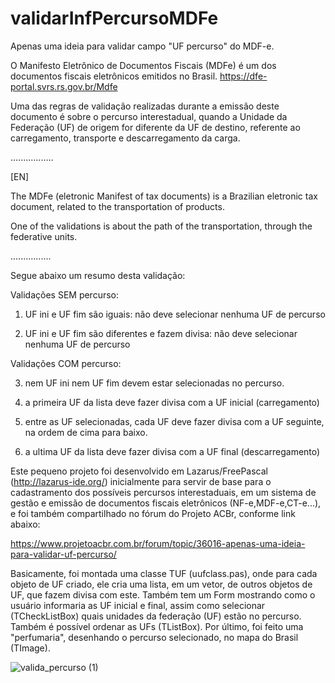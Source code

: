 # validarInfPercursoMDFe
Apenas uma ideia para validar campo "UF percurso" do MDF-e.

O Manifesto Eletrônico de Documentos Fiscais (MDFe) é um dos documentos fiscais eletrônicos emitidos no Brasil.
https://dfe-portal.svrs.rs.gov.br/Mdfe

Uma das regras de validação realizadas durante a emissão deste documento é sobre o percurso interestadual, quando a Unidade da Federação (UF) de origem for diferente da UF de destino, referente ao carregamento, transporte e descarregamento da carga.

 
 
.................

[EN]

The MDFe (eletronic Manifest of tax documents) is a Brazilian eletronic tax document, related to the transportation of products.

One of the validations is about the path of the transportation, through the federative units.

................
 
 



Segue abaixo um resumo desta validação:

Validações SEM percurso:

1) UF ini e UF fim são iguais: não deve selecionar nenhuma UF de percurso

2) UF ini e UF fim são diferentes e fazem divisa: não deve selecionar nenhuma UF de percurso

Validações COM percurso:

3) nem UF ini nem UF fim devem estar selecionadas no percurso.

4) a primeira UF da lista deve fazer divisa com a UF inicial (carregamento)

5) entre as UF selecionadas, cada UF deve fazer divisa com a UF seguinte, na ordem de cima para baixo.

6) a ultima UF da lista deve fazer divisa com a UF final (descarregamento)



Este pequeno projeto foi desenvolvido em Lazarus/FreePascal (http://lazarus-ide.org/) inicialmente para servir de base para o cadastramento dos possíveis percursos interestaduais, em um sistema de gestão e emissão de documentos fiscais eletrônicos (NF-e,MDF-e,CT-e...), e foi também compartilhado no fórum do Projeto ACBr, conforme link abaixo:

https://www.projetoacbr.com.br/forum/topic/36016-apenas-uma-ideia-para-validar-uf-percurso/

Basicamente, foi montada uma classe TUF (uufclass.pas), onde para cada objeto de UF criado, ele cria uma lista, em um vetor, de outros objetos de UF, que fazem divisa com este.
Também tem um Form mostrando como o usuário informaria as UF inicial e final, assim como selecionar (TCheckListBox) quais unidades da federação (UF) estão no percurso. Também é possível ordenar as UFs (TListBox).
Por último, foi feito uma "perfumaria", desenhando o percurso selecionado, no mapa do Brasil (TImage).

![valida_percurso (1)](https://user-images.githubusercontent.com/57003640/125449209-cf9bbcd3-5ec6-410c-9cbe-34c804ed5bb7.jpg)

